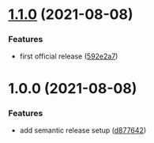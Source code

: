# [1.1.0](https://github.com/converge/deep-focus-theme/compare/v1.0.0...v1.1.0) (2021-08-08)


### Features

* first official release ([592e2a7](https://github.com/converge/deep-focus-theme/commit/592e2a7e76ec07daa1aefe343713affc0630c76b))

# 1.0.0 (2021-08-08)


### Features

* add semantic release setup ([d877642](https://github.com/converge/deep-focus-theme/commit/d877642c62a532294aaaba95c0a7b18a706b6d39))
